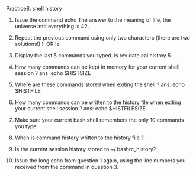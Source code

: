 Practice8: shell history
1. Issue the command 
echo The answer to the meaning of life, the universe and everything is 42.

2. Repeat the previous command using only two characters (there are two solutions!)
!!
OR
!e
3. Display the last 5 commands you typed.
ls
rev
date 
cal
histroy 5

4. How many commands can be kept in memory for your current shell session ?
ans :echo $HISTSIZE

5. Where are these commands stored when exiting the shell ?
ans: echo $HISTFILE
6. How many commands can be written to the history file when exiting your current shell session ?
ans: echo $HISTFILESIZE
9. Make sure your current bash shell remembers the only 10 commands you type.
10. When is command history written to the history file ?
6. Is the current session history stored to ~/.bashrc_history?
4. Issue the long echo from question 1 again, using the line numbers you received from the command in question 3.